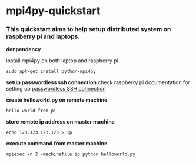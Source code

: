 # mpi4py-quickstart
### This quickstart aims to help setup distributed system on raspberry pi and laptops. 

**denpendency**

install mpi4py on both laptop and raspberry pi
```
sudo apt-get install python-mpi4py
```

**setup passwordless ssh connection**
check raspberry pi documentation for setting up [passwordless SSH connection](https://www.raspberrypi.org/documentation/remote-access/ssh/passwordless.md)

**create helloworld.py on remote machine**
```
hello world from pi
```

**store remote ip address on master machine**
```
echo 123.123.123.123 > ip
```

**execute command from master machine**
```
mpiexec -n 2 -machinefile ip python helloworld.py
```
